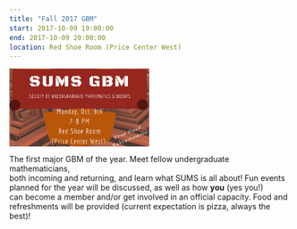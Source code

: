 ```yaml
---
title: "Fall 2017 GBM"
start: 2017-10-09 19:00:00
end: 2017-10-09 20:00:00
location: Red Shoe Room (Price Center West)
---
```


<div class="container" style="width: 250px; height: 140px; overflow: hidden; padding:0; margin:0;"> <img src="/static/fa17/GBM3.png" style="width: 100%"/></div>

The first major GBM of the year. Meet fellow undergraduate mathematicians,  
both incoming and returning, and learn what SUMS is all about! Fun events  
planned for the year will be discussed, as well as how __you__ (yes you!)  
can become a member and/or get involved in an official capacity. Food and    
refreshments will be provided (current expectation is pizza, always the  
best)!
